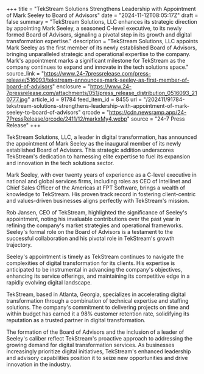 +++
title = "TekStream Solutions Strengthens Leadership with Appointment of Mark Seeley to Board of Advisors"
date = "2024-11-12T08:05:17Z"
draft = false
summary = "TekStream Solutions, LLC enhances its strategic direction by appointing Mark Seeley, a seasoned C-level executive, to its newly formed Board of Advisors, signaling a pivotal step in its growth and digital transformation expertise."
description = "TekStream Solutions, LLC appoints Mark Seeley as the first member of its newly established Board of Advisors, bringing unparalleled strategic and operational expertise to the company. Mark's appointment marks a significant milestone for TekStream as the company continues to expand and innovate in the tech solutions space."
source_link = "https://www.24-7pressrelease.com/press-release/516093/tekstream-announces-mark-seeley-as-first-member-of-board-of-advisors"
enclosure = "https://www.24-7pressrelease.com/attachments/051/press_release_distribution_0516093_210777.jpg"
article_id = 91784
feed_item_id = 8455
url = "/202411/91784-tekstream-solutions-strengthens-leadership-with-appointment-of-mark-seeley-to-board-of-advisors"
qrcode = "https://cdn.newsramp.app/24-7PressRelease/qrcode/2411/12/markxMy4.webp"
source = "24-7 Press Release"
+++

<p>TekStream Solutions, LLC, a leader in digital transformation, has announced the appointment of Mark Seeley as the inaugural member of its newly established Board of Advisors. This strategic addition underscores TekStream's dedication to harnessing elite expertise to fuel its expansion and innovation in the tech solutions sector.</p><p>Mark Seeley, with over twenty years of experience as a C-level executive in national and global services firms, including roles as CEO of Intellinet and Chief Sales Officer of the Americas at FPT Software, brings a wealth of knowledge to TekStream. His proven track record in fostering client-centric and values-driven businesses aligns perfectly with TekStream's mission.</p><p>Rob Jansen, CEO of TekStream, highlighted the significance of Seeley's appointment, noting his invaluable contributions over the past year in refining the company's market strategies and operational frameworks. Seeley's formal role on the Board of Advisors is a testament to the successful collaboration and his pivotal role in TekStream's growth trajectory.</p><p>Seeley's appointment is timely as TekStream continues to navigate the complexities of digital transformation for its clients. His expertise is anticipated to be instrumental in advancing the company's objectives, enhancing its service offerings, and maintaining its competitive edge in a rapidly evolving digital landscape.</p><p>TekStream, based in Atlanta, Georgia, specializes in accelerating digital transformation through a combination of technical expertise and staffing solutions. The company's commitment to delivering projects on time and within budget has earned it a 98% customer retention rate, solidifying its reputation as a trusted partner in digital transformation.</p><p>The formation of the Board of Advisors and the inclusion of a leader of Seeley's caliber reflect TekStream's proactive approach to addressing the growing demand for digital transformation services. As businesses increasingly prioritize digital initiatives, TekStream's enhanced leadership and advisory capabilities position it to seize new opportunities and drive innovation in the industry.</p>